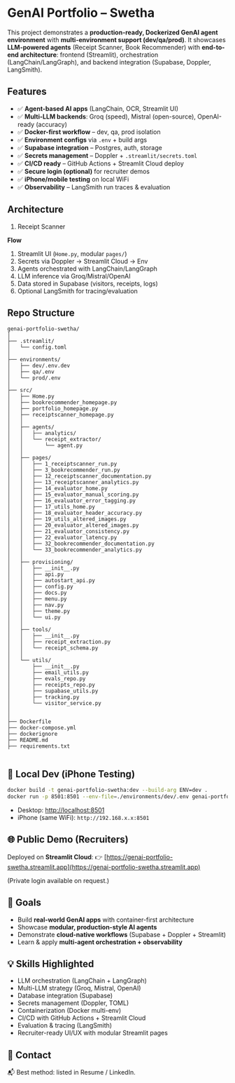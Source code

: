# GenAI Portfolio – Swetha

This project demonstrates a **production-ready, Dockerized GenAI agent environment** with **multi-environment support (dev/qa/prod)**.
It showcases **LLM-powered agents** (Receipt Scanner, Book Recommender) with **end-to-end architecture**: frontend (Streamlit), orchestration (LangChain/LangGraph), and backend integration (Supabase, Doppler, LangSmith).

## Features

* ✅ **Agent-based AI apps** (LangChain, OCR, Streamlit UI)
* ✅ **Multi-LLM backends**: Groq (speed), Mistral (open-source), OpenAI-ready (accuracy)
* ✅ **Docker-first workflow** – dev, qa, prod isolation
* ✅ **Environment configs** via `.env` + build args
* ✅ **Supabase integration** – Postgres, auth, storage
* ✅ **Secrets management** – Doppler + `.streamlit/secrets.toml`
* ✅ **CI/CD ready** – GitHub Actions + Streamlit Cloud deploy
* ✅ **Secure login (optional)** for recruiter demos
* ✅ **iPhone/mobile testing** on local WiFi
* ✅ **Observability** – LangSmith run traces & evaluation

##  Architecture

  1. Receipt Scanner
     
**Flow**

1. Streamlit UI (`Home.py`, modular `pages/`)
2. Secrets via Doppler → Streamlit Cloud → Env
3. Agents orchestrated with LangChain/LangGraph
4. LLM inference via Groq/Mistral/OpenAI
5. Data stored in Supabase (visitors, receipts, logs)
6. Optional LangSmith for tracing/evaluation

## Repo Structure

```
genai-portfolio-swetha/
│
├── .streamlit/
│   └── config.toml
│
├── environments/
│   ├── dev/.env.dev
│   ├── qa/.env
│   └── prod/.env
│
├── src/
│   ├── Home.py
│   ├── bookrecommender_homepage.py
│   ├── portfolio_homepage.py
│   ├── receiptscanner_homepage.py
│   │
│   ├── agents/
│   │   ├── analytics/
│   │   └── receipt_extractor/
│   │       └── agent.py
│   │
│   ├── pages/
│   │   ├── 1_receiptscanner_run.py
│   │   ├── 3_bookrecommender_run.py
│   │   ├── 12_receiptscanner_documentation.py
│   │   ├── 13_receiptscanner_analytics.py
│   │   ├── 14_evaluator_home.py
│   │   ├── 15_evaluator_manual_scoring.py
│   │   ├── 16_evaluator_error_tagging.py
│   │   ├── 17_utils_home.py
│   │   ├── 18_evaluator_header_accuracy.py
│   │   ├── 19_utils_altered_images.py
│   │   ├── 20_evaluator_altered_images.py
│   │   ├── 21_evaluator_consistency.py
│   │   ├── 22_evaluator_latency.py
│   │   ├── 32_bookrecommender_documentation.py
│   │   └── 33_bookrecommender_analytics.py
│   │
│   ├── provisioning/
│   │   ├── __init__.py
│   │   ├── api.py
│   │   ├── autostart_api.py
│   │   ├── config.py
│   │   ├── docs.py
│   │   ├── menu.py
│   │   ├── nav.py
│   │   ├── theme.py
│   │   └── ui.py
│   │
│   ├── tools/
│   │   ├── __init__.py
│   │   ├── receipt_extraction.py
│   │   └── receipt_schema.py
│   │
│   └── utils/
│       ├── __init__.py
│       ├── email_utils.py
│       ├── evals_repo.py
│       ├── receipts_repo.py
│       ├── supabase_utils.py
│       ├── tracking.py
│       └── visitor_service.py
│
│
├── Dockerfile
├── docker-compose.yml
├── dockerignore
├── README.md
├── requirements.txt


```
## 🧪 Local Dev (iPhone Testing)

```bash
docker build -t genai-portfolio-swetha:dev --build-arg ENV=dev .
docker run -p 8501:8501 --env-file=./environments/dev/.env genai-portfolio-swetha:dev
```

* Desktop: [http://localhost:8501](http://localhost:8501)
* iPhone (same WiFi): `http://192.168.x.x:8501`

## 🌐 Public Demo (Recruiters)

Deployed on **Streamlit Cloud**:
👉 [https://genai-portfolio-swetha.streamlit.app](https://genai-portfolio-swetha.streamlit.app)

(Private login available on request.)

## 🧱 Goals

* Build **real-world GenAI apps** with container-first architecture
* Showcase **modular, production-style AI agents**
* Demonstrate **cloud-native workflows** (Supabase + Doppler + Streamlit)
* Learn & apply **multi-agent orchestration + observability**

## 💡 Skills Highlighted

* LLM orchestration (LangChain + LangGraph)
* Multi-LLM strategy (Groq, Mistral, OpenAI)
* Database integration (Supabase)
* Secrets management (Doppler, TOML)
* Containerization (Docker multi-env)
* CI/CD with GitHub Actions + Streamlit Cloud
* Evaluation & tracing (LangSmith)
* Recruiter-ready UI/UX with modular Streamlit pages


## 📧 Contact

📬 Best method: listed in Resume / LinkedIn.

